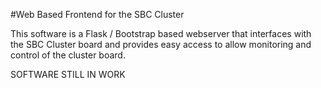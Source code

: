#Web Based Frontend for the SBC Cluster

This software is a Flask / Bootstrap based webserver that interfaces with the SBC Cluster board and provides easy access to allow monitoring and control of the cluster board.

SOFTWARE STILL IN WORK 